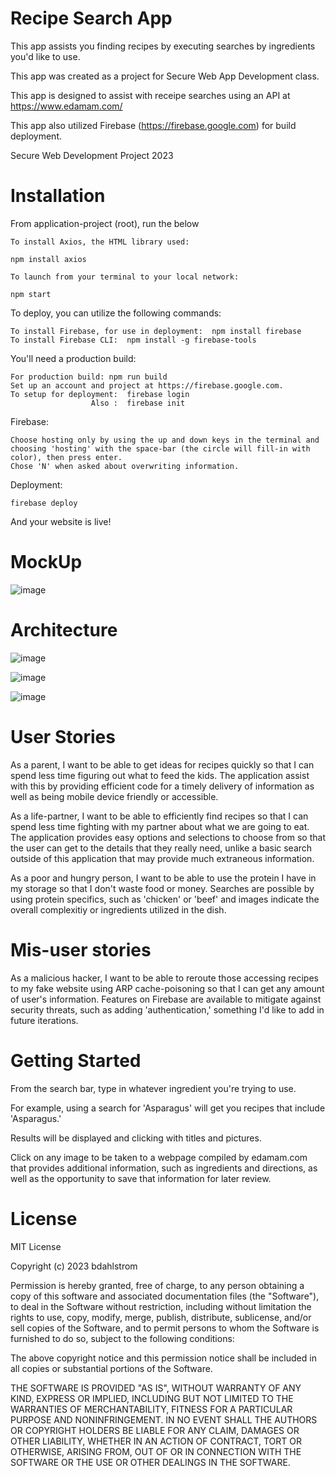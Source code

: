# Recipe Search App

This app assists you finding recipes by executing searches by ingredients you'd like to use.

This app was created as a project for Secure Web App Development class.

This app is designed to assist with receipe searches using an API at https://www.edamam.com/

This app also utilized Firebase (https://firebase.google.com) for build deployment.

Secure Web Development Project 2023

# Installation

From application-project (root), run the below

    To install Axios, the HTML library used:  
    
    npm install axios
    
    To launch from your terminal to your local network:  
    
    npm start

To deploy, you can utilize the following commands:
    
    To install Firebase, for use in deployment:  npm install firebase
    To install Firebase CLI:  npm install -g firebase-tools

You'll need a production build:

    For production build: npm run build
    Set up an account and project at https://firebase.google.com.
    To setup for deployment:  firebase login
                      Also :  firebase init

Firebase:

    Choose hosting only by using the up and down keys in the terminal and choosing 'hosting' with the space-bar (the circle will fill-in with color), then press enter.
    Chose 'N' when asked about overwriting information.

Deployment:

    firebase deploy

And your website is live!
                                




# MockUp

![image](https://github.com/bdahlstrom/SecWebProj2023/assets/144755717/09590a03-8e4c-4170-9e44-ee45f02f0882)



# Architecture 

![image](https://github.com/bdahlstrom/SecWebProj2023/assets/144755717/b2c1cab6-e427-43da-bbdc-75113fa1a6aa)

![image](https://github.com/bdahlstrom/SecWebProj2023/assets/144755717/db9b5743-7700-4533-8b78-24f919c72a05)

![image](https://github.com/bdahlstrom/SecWebProj2023/assets/144755717/7c444d80-ad17-4ad4-bb51-4ffa4d53fab4)




# User Stories

As a parent, I want to be able to get ideas for recipes quickly so that I can spend less time figuring out what to feed the kids.  The application assist with this by providing efficient code for a timely delivery of information as well as being mobile device friendly or accessible.

As a life-partner, I want to be able to efficiently find recipes so that I can spend less time fighting with my partner about what we are going to eat.  The application provides easy options and selections to choose from so that the user can get to the details that they really need, unlike a basic search outside of this application that may provide much extraneous information.

As a poor and hungry person, I want to be able to use the protein I have in my storage so that I don't waste food or money.  Searches are possible by using protein specifics, such as 'chicken' or 'beef' and images indicate the overall complexitiy or ingredients utilized in the dish.

# Mis-user stories

As a malicious hacker, I want to be able to reroute those accessing recipes to my fake website using ARP cache-poisoning so that I can get any amount of user's information.  Features on Firebase are available to mitigate against security threats, such as adding 'authentication,' something I'd like to add in future iterations.


# Getting Started

From the search bar, type in whatever ingredient you're trying to use.

For example, using a search for 'Asparagus' will get you recipes that include 'Asparagus.'  

Results will be displayed and clicking with titles and pictures.

Click on any image to be taken to a webpage compiled by edamam.com that provides additional information, such as ingredients and directions, as well as the opportunity to save that information for later review.


# License

MIT License

Copyright (c) 2023 bdahlstrom

Permission is hereby granted, free of charge, to any person obtaining a copy
of this software and associated documentation files (the "Software"), to deal
in the Software without restriction, including without limitation the rights
to use, copy, modify, merge, publish, distribute, sublicense, and/or sell
copies of the Software, and to permit persons to whom the Software is
furnished to do so, subject to the following conditions:

The above copyright notice and this permission notice shall be included in all
copies or substantial portions of the Software.

THE SOFTWARE IS PROVIDED "AS IS", WITHOUT WARRANTY OF ANY KIND, EXPRESS OR
IMPLIED, INCLUDING BUT NOT LIMITED TO THE WARRANTIES OF MERCHANTABILITY,
FITNESS FOR A PARTICULAR PURPOSE AND NONINFRINGEMENT. IN NO EVENT SHALL THE
AUTHORS OR COPYRIGHT HOLDERS BE LIABLE FOR ANY CLAIM, DAMAGES OR OTHER
LIABILITY, WHETHER IN AN ACTION OF CONTRACT, TORT OR OTHERWISE, ARISING FROM,
OUT OF OR IN CONNECTION WITH THE SOFTWARE OR THE USE OR OTHER DEALINGS IN THE
SOFTWARE.






